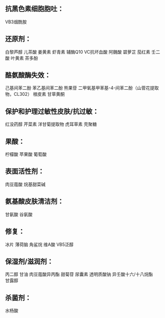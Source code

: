 ## 抗黑色素细胞胞吐：
VB3烟酰胺

## 还原剂：
白黎芦醇
儿茶酸
姜黄素
虾青素
辅酶Q10
VC抗坏血酸
阿魏酸
碧萝芷
茄红素
壬二酸
叶黄素
茶多酚

## 酪氨酸酶失效：
己基间苯二酚
苯乙基间苯二酚
熊果苷
二甲氧基甲苯基-4-间苯二酚（山菅花提取物，CL302）
根皮素
甘草黄酮


## 保护和护理过敏性皮肤/抗过敏：
红没药醇
芹菜素 洋甘菊提取物
虎耳草素
壳聚糖


## 果酸：
柠檬酸
苹果酸
葡萄酸

## 表面活性剂：
肉豆蔻酸
烷基甜菜碱

## 氨基酸皮肤清洁剂：
甘氨酸
谷氨酸

## 修复：
冰片
薄荷脑
角鲨烷
维A酸
VB5泛醇


## 保湿剂/滋润剂：
丙二醇
甘油
肉豆蔻酸异丙酯
甜菊苷
尿囊素
透明质酸钠
异壬酸十六/十八烷酯       
甘露醇

## 杀菌剂：
水杨酸
                                                                                                                                                                                                                                                                                                                                           
